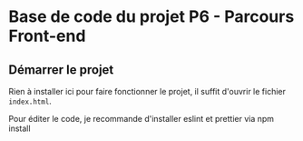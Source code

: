 # Base de code du projet P6 - Parcours Front-end

## Démarrer le projet

Rien à installer ici pour faire fonctionner le projet, il suffit d'ouvrir le fichier `index.html`.

Pour éditer le code, je recommande d'installer eslint et prettier via npm install

